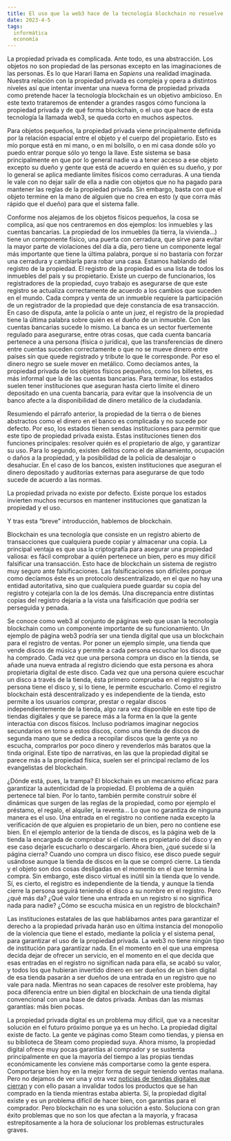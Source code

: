 ```yaml
---
title: El uso que la web3 hace de la tecnología blockchain no resuelve problemas fundamentales de la propiedad privada
date: 2023-4-5
tags:
  informática
  economía
---
```

La propiedad privada es complicada. Ante todo, es una abstracción. Los objetos no son propiedad de las personas excepto en las imaginaciones de las personas. Es lo que Harari llama en *Sapiens* una realidad imaginada. Nuestra relación con la propiedad privada es compleja y opera a distintos niveles así que intentar inventar una nueva forma de propiedad privada como pretende hacer la tecnología blockchain es un objetivo ambicioso. En este texto trataremos de entender a grandes rasgos cómo funciona la propiedad privada y de qué forma blockchain, o el uso que hace de esta tecnología la llamada web3, se queda corto en muchos aspectos.

Para objetos pequeños, la propiedad privada viene principalmente definida por la relación espacial entre el objeto y el cuerpo del propietario. Esto es mío porque está en mi mano, o en mi bolsillo, o en mi casa donde sólo yo puedo entrar porque sólo yo tengo la llave. Este sistema se basa principalmente en que por lo general nadie va a tener acceso a ese objeto excepto su dueño y gente que está de acuerdo en quién es su dueño, y por lo general se aplica mediante límites físicos como cerraduras. A una tienda le vale con no dejar salir de ella a nadie con objetos que no ha pagado para mantener las reglas de la propiedad privada. Sin embargo, basta con que el objeto termine en la mano de alguien que no crea en esto (y que corra más rápido que el dueño) para que el sistema falle.

Conforme nos alejamos de los objetos físicos pequeños, la cosa se complica, así que nos centraremos en dos ejemplos: los inmuebles y las cuentas bancarias. La propiedad de los inmuebles (la tierra, la vivienda...) tiene un componente físico, una puerta con cerradura, que sirve para evitar la mayor parte de violaciones del día a día, pero tiene un componente legal más importante que tiene la última palabra, porque si no bastaría con forzar una cerradura y cambiarla para robar una casa. Estamos hablando del registro de la propiedad. El registro de la propiedad es una lista de todos los inmuebles del país y su propietario. Existe un cuerpo de funcionarios, los registradores de la propiedad, cuyo trabajo es asegurarse de que este registro se actualiza correctamente de acuerdo a los cambios que suceden en el mundo. Cada compra y venta de un inmueble requiere la participación de un registrador de la propiedad que deje constancia de esa transacción. En caso de disputa, ante la policía o ante un juez, el registro de la propiedad tiene la última palabra sobre quién es el dueño de un inmueble. Con las cuentas bancarias sucede lo mismo. La banca es un sector fuertemente regulado para asegurarse, entre otras cosas, que cada cuenta bancaria pertenece a una persona (física o jurídica), que las transferencias de dinero entre cuentas suceden correctamente o que no se mueve dinero entre países sin que quede registrado y tribute lo que le corresponde. Por eso el dinero negro se suele mover en metálico. Como decíamos antes, la propiedad privada de los objetos físicos pequeños, como los billetes, es más informal que la de las cuentas bancarias. Para terminar, los estados suelen tener instituciones que aseguran hasta cierto límite el dinero depositado en una cuenta bancaria, para evitar que la insolvencia de un banco afecte a la disponibilidad de dinero metálico de la ciudadanía.

Resumiendo el párrafo anterior, la propiedad de la tierra o de bienes abstractos como el dinero en el banco es complicada y no sucede por defecto. Por eso, los estados tienen sendas instituciones para permitir que este tipo de propiedad privada exista. Estas instituciones tienen dos funciones principales: resolver quién es el propietario de algo, y garantizar su uso. Para lo segundo, existen delitos como el de allanamiento, ocupación o daños a la propiedad, y la posibilidad de la policía de desalojar o desahuciar. En el caso de los bancos, existen instituciones que aseguran el dinero depositado y auditorías externas para asegurarse de que todo sucede de acuerdo a las normas.

La propiedad privada no existe por defecto. Existe porque los estados invierten muchos recursos en mantener instituciones que ganatizan la propiedad y el uso.

Y tras esta “breve” introducción, hablemos de blockchain.

Blockchain es una tecnología que consiste en un registro abierto de transacciones que cualquiera puede copiar y almacenar una copia. La principal ventaja es que usa la criptografía para asegurar una propiedad valiosa: es fácil comprobar a quién pertenece un bien, pero es muy difícil falsificar una transacción. Esto hace de blockchain un sistema de registro muy seguro ante falsificaciones. Las falsificaciones son difíciles porque como decíamos éste es un protocolo descentralizado, en el que no hay una entidad autoritativa, sino que cualquiera puede guardar su copia del registro y cotejarla con la de los demás. Una discrepancia entre distintas copias del registro dejaría a la vista una falsificación que podría ser perseguida y penada.

Se conoce como web3 al conjunto de páginas web que usan la tecnología blockchain como un componente importante de su funcionamiento. Un ejemplo de página web3 podría ser una tienda digital que usa un blockchain para el registro de ventas. Por poner un ejemplo simple, una tienda que vende discos de música y permite a cada persona escuchar los discos que ha comprado. Cada vez que una persona compra un disco en la tienda, se añade una nueva entrada al registro diciendo que esta persona es ahora propietaria digital de este disco. Cada vez que una persona quiere escuchar un disco a través de la tienda, ésta primero comprueba en el registro si la persona tiene el disco y, si lo tiene, le permite escucharlo. Como el registro blockchain está descentralizado y es independiente de la tienda, esto permite a los usuarios comprar, prestar o regalar discos independientemente de la tienda, algo rara vez disponible en este tipo de tiendas digitales y que se parece más a la forma en la que la gente interactúa con discos físicos. Incluso podríamos imaginar negocios secundarios en torno a estos discos, como una tienda de discos de segunda mano que se dedica a recopilar discos que la gente ya no escucha, comprarlos por poco dinero y revenderlos más baratos que la tinda original. Este tipo de narrativas, en las que la propiedad digital se parece más a la propiedad física, suelen ser el principal reclamo de los evangelistas del blockchain.

¿Dónde está, pues, la trampa? El blockchain es un mecanismo eficaz para garantizar la autenticidad de la propiedad. El problema de a quién pertenece tal bien. Por lo tanto, también permite construir sobre él dinámicas que surgen de las reglas de la propiedad, como por ejemplo el préstamo, el regalo, el alquiler, la reventa… Lo que no garantiza de ninguna manera es el uso. Una entrada en el registro no contiene nada excepto la verificación de que alguien es propietario de un bien, pero no contiene ese bien. En el ejemplo anterior de la tienda de discos, es la página web de la tienda la encargada de comprobar si el cliente es propietario del disco y en ese caso dejarle escucharlo o descargarlo. Ahora bien, ¿qué sucede si la página cierra? Cuando uno compra un disco físico, ese disco puede seguir usándose aunque la tienda de discos en la que se compró cierre. La tienda y el objeto son dos cosas desligadas en el momento en el que termina la compra. Sin embargo, este disco virtual es inútil sin la tienda que lo vende. Sí, es cierto, el registro es independiente de la tienda, y aunque la tienda cierre la persona seguirá teniendo el disco a su nombre en el registro. Pero ¿qué más da? ¿Qué valor tiene una entrada en un registro si no significa nada para nadie? ¿Cómo se escucha música en un registro de blockchain?

Las instituciones estatales de las que hablábamos antes para garantizar el derecho a la propiedad privada harán uso en última instancia del monopolio de la violencia que tiene el estado, mediante la policía y el sistema penal, para garantizar el uso de la propiedad privada. La web3 no tiene ningún tipo de institución para garantizar nada. En el momento en el que una empresa decida dejar de ofrecer un servicio, en el momento en el que decida que esas entradas en el registro no significan nada para ella, se acabó su valor, y todos los que hubieran invertido dinero en ser dueños de un bien digital de esa tienda pasarán a ser dueños de una entrada en un registro que no vale para nada. Mientras no sean capaces de resolver este problema, hay poca diferencia entre un bien digital en blockchain de una tienda digital convencional con una base de datos privada. Ambas dan las mismas garantías: más bien pocas.

La propiedad privada digital es un problema muy difícil, que va a necesitar solución en el futuro próximo porque ya es un hecho. La propiedad digital existe de facto. La gente ve páginas como Steam como tiendas, y piensa en su biblioteca de Steam como propiedad suya. Ahora mismo, la propiedad digital ofrece muy pocas garantías al comprador y se sustenta principalmente en que la mayoría del tiempo a las propias tiendas económicamente les conviene más comportarse como la gente espera. Comportarse bien hoy en la mejor forma de seguir teniendo ventas mañana. Pero no dejamos de ver una y otra vez [noticias de tiendas digitales que cierran](https://kotaku.com/nintendo-wii-u-3ds-classic-games-mario-zelda-eshop-shop-1848544931) y con ello pasan a invalidar todos los productos que se han comprado en la tienda mientras estaba abierta. Sí, la propiedad digital existe y es un problema difícil de hacer bien, con garantías para el comprador. Pero blockchain no es una solución a esto. Soluciona con gran éxito problemas que no son los que afectan a la mayoría, y fracasa estrepitosamente a la hora de solucionar los problemas estructurales graves.
